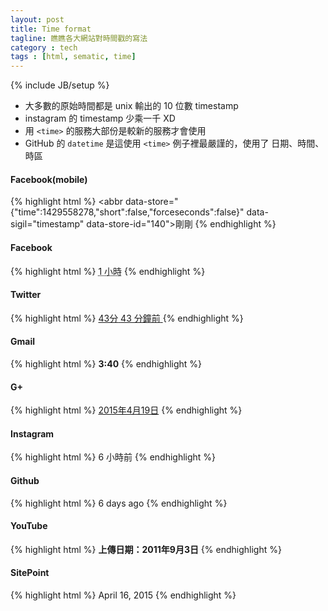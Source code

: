 ```yaml
---
layout: post
title: Time format
tagline: 瞧瞧各大網站對時間戳的寫法
category : tech
tags : [html, sematic, time]
---
```

{% include JB/setup %}

* 大多數的原始時間都是 unix 輸出的 10 位數 timestamp
* instagram 的 timestamp 少乘一千 XD
* 用 `<time>` 的服務大部份是較新的服務才會使用
* GitHub 的 `datetime` 是這使用 `<time>` 例子裡最嚴謹的，使用了 日期、時間、時區

#### Facebook(mobile)
{% highlight html %}
<abbr data-store="{"time":1429558278,"short":false,"forceseconds":false}" data-sigil="timestamp" data-store-id="140">剛剛</abbr>
{% endhighlight %}

#### Facebook
{% highlight html %}
<abbr title="2015年4月21日 1:51" data-utime="1429552280" data-shorten="1" class="_5ptz timestamp livetimestamp">1 小時</abbr>
{% endhighlight %}

#### Twitter
{% highlight html %}
<a href="/zeldman/status/590230584108060672"
   class="tweet-timestamp js-permalink js-nav js-tooltip"
   data-original-title="上午3:08 - 2015年4月21日">
    <span class="_timestamp js-short-timestamp js-relative-timestamp" data-time="1429556911" data-time-ms="1429556911000" data-long-form="true" aria-hidden="true">43分</span>
    <span class="u-hiddenVisually" data-aria-label-part="last">43 分鐘前</span>
</a>
{% endhighlight %}

#### Gmail
{% highlight html %}
<span title="2015年4月21日 上午3:40" id=":2z" aria-label="2015年4月21日 上午3:40"><b>3:40</b></span>
{% endhighlight %}

#### G+
{% highlight html %}
<a href="+GeaSuanLin/posts/PSWK29mCLnD" target="_blank" rel="noreferrer" class="o-U-s FI Rg" title="2015年4月19日 下午6:31:20">2015年4月19日</a>
{% endhighlight %}

#### Instagram
{% highlight html %}
<time class="timestamp" data-timestamp-short="6 小時" datetime="1970-01-17T13:05:38.799Z" data-reactid=".0.0.1.0.0.0.0.0.0.1.0.0.0:0.1.2:0.0"><span class="tsContent" data-reactid=".0.0.1.0.0.0.0.0.0.1.0.0.0:0.1.2:0.0.0">6 小時前</span></time>
{% endhighlight %}

#### Github
{% highlight html %}
<time title="2015年4月15日 上午4:23 GMT+8" datetime="2015-04-14T20:23:27Z" is="relative-time">6 days ago</time>
{% endhighlight %}

#### YouTube
{% highlight html %}
<strong class="watch-time-text">上傳日期：2011年9月3日</strong>
{% endhighlight %}

#### SitePoint
{% highlight html %}
<time datetime="2015-04-16" pubdate="">April 16, 2015</time>
{% endhighlight %}
